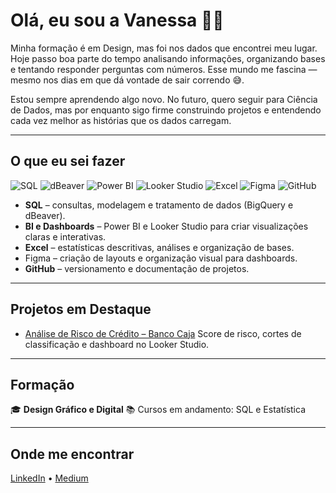 # Olá, eu sou a Vanessa 👋🏾

Minha formação é em Design, mas foi nos dados que encontrei meu lugar. Hoje passo boa parte do tempo analisando informações, organizando bases e tentando responder perguntas com números. Esse mundo me fascina — mesmo nos dias em que dá vontade de sair correndo 😅.

Estou sempre aprendendo algo novo. No futuro, quero seguir para Ciência de Dados, mas por enquanto sigo firme construindo projetos e entendendo cada vez melhor as histórias que os dados carregam.

---

## O que eu sei fazer
![SQL](https://img.shields.io/badge/SQL-BigQuery-blue?logo=googlebigquery&logoColor=white)
![dBeaver](https://img.shields.io/badge/SQL-dBeaver-lightgrey?logo=dbeaver&logoColor=white)
![Power BI](https://img.shields.io/badge/BI-Power%20BI-F2C811?logo=powerbi&logoColor=black)
![Looker Studio](https://img.shields.io/badge/BI-Looker%20Studio-4285F4?logo=google&logoColor=white)
![Excel](https://img.shields.io/badge/Excel-217346?logo=microsoftexcel&logoColor=white)
![Figma](https://img.shields.io/badge/Figma-Design-FF7262?logo=figma&logoColor=white)
![GitHub](https://img.shields.io/badge/GitHub-181717?logo=github&logoColor=white)

* **SQL** – consultas, modelagem e tratamento de dados (BigQuery e dBeaver).
* **BI e Dashboards** – Power BI e Looker Studio para criar visualizações claras e interativas.
* **Excel** – estatísticas descritivas, análises e organização de bases.
* Figma – criação de layouts e organização visual para dashboards.
* **GitHub** – versionamento e documentação de projetos.

---

## Projetos em Destaque

* [Análise de Risco de Crédito – Banco Caja]([link_para_repo](https://github.com/vanessacampoy/analise_risco_credito))
  Score de risco, cortes de classificação e dashboard no Looker Studio.

---

## Formação

🎓 **Design Gráfico e Digital**
📚 Cursos em andamento: SQL e Estatística

---

## Onde me encontrar
[LinkedIn]([link_linkedin](https://www.linkedin.com/in/vanessacampoy/)) • [Medium]([link_medium](https://medium.com/@vanessacamqpoy))

  
    
